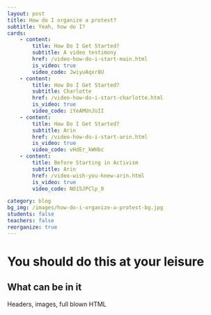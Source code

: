 ```yaml
---
layout: post
title: How do I organize a protest?
subtitle: Yeah, how do I?
cards:
    - content: 
        title: How Do I Get Started?
        subtitle: A video testimony
        href: /video-how-do-i-start-main.html
        is_video: true
        video_code: JwiyuAqxr8U
    - content: 
        title: How Do I Get Started?
        subtitle: Charlotte
        href: /video-how-do-i-start-charlotte.html
        is_video: true
        video_code: iYeAMUnJoII
    - content: 
        title: How Do I Get Started?
        subtitle: Arin
        href: /video-how-do-i-start-arin.html
        is_video: true
        video_code: vHdEr_kWHbc
    - content: 
        title: Before Starting in Activism
        subtitle: Arin
        href: /video-wish-you-knew-arin.html
        is_video: true
        video_code: NO15JPClp_0

category: blog
bg_img: /images/how-do-i-organize-a-protest-bg.jpg
students: false
teachers: false
reorganize: true
---
```


You should do this at your leisure
==================================

## What can be in it

Headers, images, full blown HTML


